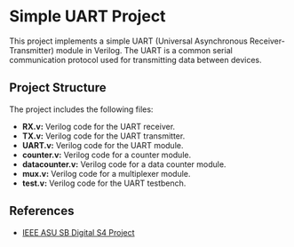 # Simple UART Project

This project implements a simple UART (Universal Asynchronous Receiver-Transmitter) module in Verilog. The UART is a common serial communication protocol used for transmitting data between devices.

## Project Structure

The project includes the following files:

- **RX.v:** Verilog code for the UART receiver.
- **TX.v:** Verilog code for the UART transmitter.
- **UART.v:** Verilog code for the UART module.
- **counter.v:** Verilog code for a counter module.
- **datacounter.v:** Verilog code for a data counter module.
- **mux.v:** Verilog code for a multiplexer module.
- **test.v:** Verilog code for the UART testbench.


## References

- [IEEE ASU SB Digital S4 Project](https://www.youtube.com/watch?v=guIlmA-7owk&ab_channel=YoussefGamal)

